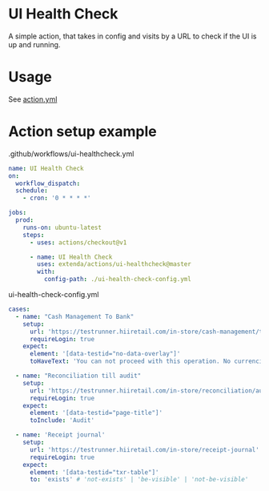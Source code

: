 # UI Health Check

A simple action, that takes in config and visits by a URL to check
if the UI is up and running.

# Usage

See [action.yml](action.yml)


# Action setup example

.github/workflows/ui-healthcheck.yml

```yaml
name: UI Health Check
on:
  workflow_dispatch:
  schedule:
    - cron: '0 * * * *'

jobs:
  prod:
    runs-on: ubuntu-latest
    steps:
      - uses: actions/checkout@v1

      - name: UI Health Check
        uses: extenda/actions/ui-healthcheck@master
        with:
          config-path: ./ui-health-check-config.yml
```

ui-health-check-config.yml

```yaml
cases:
  - name: "Cash Management To Bank"
    setup:
      url: 'https://testrunner.hiiretail.com/in-store/cash-management/to-bank'
      requireLogin: true
    expect:
      element: '[data-testid="no-data-overlay"]'
      toHaveText: 'You can not proceed with this operation. No currencies found'

  - name: "Reconciliation till audit"
    setup:
      url: 'https://testrunner.hiiretail.com/in-store/reconciliation/audit'
      requireLogin: true
    expect:
      element: '[data-testid="page-title"]'
      toInclude: 'Audit'

  - name: 'Receipt journal'
    setup:
      url: 'https://testrunner.hiiretail.com/in-store/receipt-journal'
      requireLogin: true
    expect:
      element: '[data-testid="txr-table"]'
      to: 'exists' # 'not-exists' | 'be-visible' | 'not-be-visible'
```
